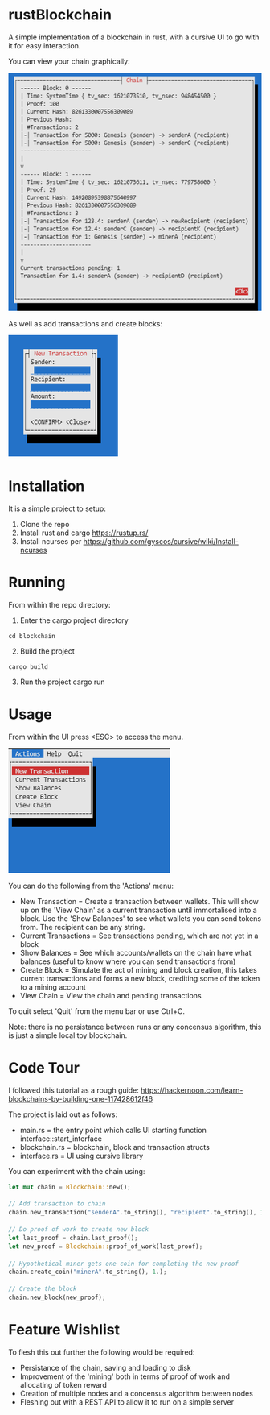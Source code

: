 # rustBlockchain
A simple implementation of a blockchain in rust, with a cursive UI to go with it for easy interaction.

You can view your chain graphically:

![Blockchain](./images/Chain.PNG)


As well as add transactions and create blocks:

![Blockchain](./images/NewTransaction.PNG)
# Installation
It is a simple project to setup:
1. Clone the repo
2. Install rust and cargo https://rustup.rs/
2. Install ncurses per https://github.com/gyscos/cursive/wiki/Install-ncurses

# Running
From within the repo directory:
1. Enter the cargo project directory
```
cd blockchain
```
2. Build the project
```
cargo build
```
3. Run the project
cargo run

# Usage
From within the UI press \<ESC\> to access the menu.

![Menu](./images/Menu.PNG)

You can do the following from the 'Actions' menu:
- New Transaction = Create a transaction between wallets. This will show up on the 'View Chain' as a current transaction until immortalised into a block. Use the 'Show Balances' to see what wallets you can send tokens from. The recipient can be any string.
- Current Transactions = See transactions pending, which are not yet in a block
- Show Balances = See which accounts/wallets on the chain have what balances (useful to know where you can send transactions from)
- Create Block = Simulate the act of mining and block creation, this takes current transactions and forms a new block, crediting some of the token to a mining account
- View Chain = View the chain and pending transactions

To quit select 'Quit' from the menu bar or use Ctrl+C.

Note: there is no persistance between runs or any concensus algorithm, this is just a simple local toy blockchain.

# Code Tour
I followed this tutorial as a rough guide: https://hackernoon.com/learn-blockchains-by-building-one-117428612f46

The project is laid out as follows:
- main.rs = the entry point which calls UI starting function interface::start_interface
- blockchain.rs = blockchain, block and transaction structs
- interface.rs = UI using cursive library

You can experiment with the chain using:
``` Rust
let mut chain = Blockchain::new();

// Add transaction to chain
chain.new_transaction("senderA".to_string(), "recipient".to_string(), 12.3);

// Do proof of work to create new block
let last_proof = chain.last_proof();
let new_proof = Blockchain::proof_of_work(last_proof);

// Hypothetical miner gets one coin for completing the new proof
chain.create_coin("minerA".to_string(), 1.);

// Create the block
chain.new_block(new_proof);
```
# Feature Wishlist
To flesh this out further the following would be required:
- Persistance of the chain, saving and loading to disk
- Improvement of the 'mining' both in terms of proof of work and allocating of token reward
- Creation of multiple nodes and a concensus algorithm between nodes
- Fleshing out with a REST API to allow it to run on a simple server